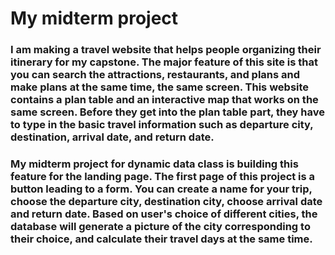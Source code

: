 # My midterm project
### I am making a travel website that helps people organizing their itinerary for my capstone. The major feature of this site is that you can search the attractions, restaurants, and plans and make plans at the same time, the same screen. This website contains a plan table and an interactive map that works on the same screen. Before they get into the plan table part, they have to type in the basic travel information such as departure city, destination, arrival date, and return date. 
### My midterm project for dynamic data class is building this feature for the landing page.  The first page of this project is a button leading to a form. You can create a name for your trip, choose the departure city, destination city, choose arrival date and return date. Based on user's choice of different cities, the database will generate a picture of the city corresponding to their choice, and calculate their travel days at the same time.
